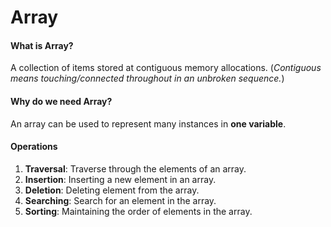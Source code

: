 # Array

#### What is Array?

A collection of items stored at contiguous memory allocations.
(_Contiguous means touching/connected throughout in an unbroken sequence._)

#### Why do we need Array?

An array can be used to represent many instances in **one variable**.

#### Operations

1. **Traversal**: Traverse through the elements of an array.
2. **Insertion**: Inserting a new element in an array.
3. **Deletion**: Deleting element from the array.
4. **Searching**: Search for an element in the array.
5. **Sorting**: Maintaining the order of elements in the array.
